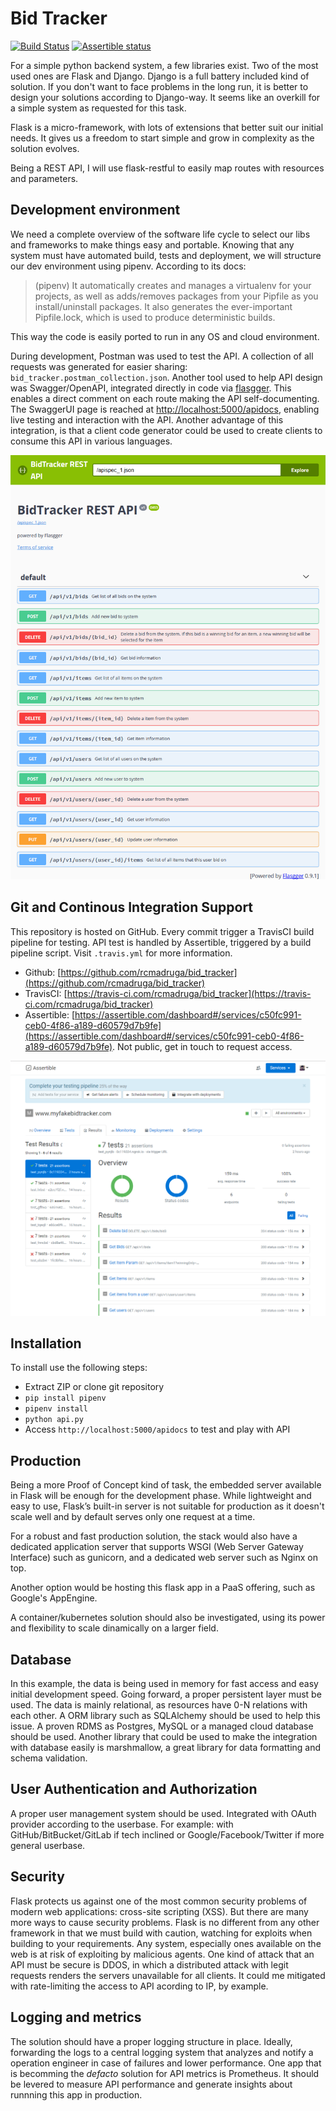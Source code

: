 
# Bid Tracker

[![Build Status](https://travis-ci.com/rcmadruga/bid_tracker.svg?branch=master)](https://travis-ci.com/rcmadruga/bid_tracker)
[![Assertible status](https://assertible.com/apis/c50fc991-ceb0-4f86-a189-d60579d7b9fe/status)](https://assertible.com/dashboard#/services/c50fc991-ceb0-4f86-a189-d60579d7b9fe/results)

For a simple python backend system, a few libraries exist. Two of the most used ones are Flask and Django.
Django is a full battery included kind of solution. If you don't want to face problems in the long run, it is better to design your solutions
according to Django-way. It seems like an overkill for a simple system as requested for this task.

Flask is a micro-framework, with lots of extensions that better suit our initial needs. It gives us a freedom to start simple and grow in complexity as the solution evolves.

Being a REST API, I will use flask-restful to easily map routes with resources and parameters.

## Development environment

We need a complete overview of the software life cycle to select our libs and frameworks to make things easy and portable. Knowing that any system must have automated build, tests and deployment, we will structure our dev environment using pipenv. According to its docs:

> (pipenv) It automatically creates and manages a virtualenv for your projects, as well as adds/removes packages from your Pipfile as you install/uninstall packages. It also generates the ever-important Pipfile.lock, which is used to produce deterministic builds.

This way the code is easily ported to run in any OS and cloud environment.

During development, Postman was used to test the API. A collection of all requests was generated for easier sharing: `bid_tracker.postman_collection.json`. Another tool used to help API design was Swagger/OpenAPI, integrated directly in code via [flasgger](http://flasgger.pythonanywhere.com). This enables a direct comment on each route making the API self-documenting. The SwaggerUI page is reached at [http://localhost:5000/apidocs](http://localhost:5000/apidocs), enabling live testing and interaction with the API. Another advantage of this integration, is that a client code generator could be used to create clients to consume this API in various languages.

![SwaggerUI](/docs/swagger.png?raw=true "SwaggerUI")

## Git and Continous Integration Support

This repository is hosted on GitHub. Every commit trigger a TravisCI build pipeline for testing. API test is handled by Assertible, triggered by a build pipeline script. Visit `.travis.yml` for more information.

- Github: [https://github.com/rcmadruga/bid_tracker](https://github.com/rcmadruga/bid_tracker)
- TravisCI: [https://travis-ci.com/rcmadruga/bid_tracker](https://travis-ci.com/rcmadruga/bid_tracker)
- Assertible: [https://assertible.com/dashboard#/services/c50fc991-ceb0-4f86-a189-d60579d7b9fe](https://assertible.com/dashboard#/services/c50fc991-ceb0-4f86-a189-d60579d7b9fe). Not public, get in touch to request access.

![Assertible](/docs/Assertible.png?raw=true "Assertible")

## Installation

To install use the following steps:

- Extract ZIP or clone git repository
- `pip install pipenv`
- `pipenv install`
- `python api.py`
- Access `http://localhost:5000/apidocs` to test and play with API

## Production

Being a more Proof of Concept kind of task, the embedded server available in Flask will be enough for the development phase. While lightweight and easy to use, Flask’s built-in server is not suitable for production as it doesn't scale well and by default serves only one request at a time.

For a robust and fast production solution, the stack would also have a dedicated application server that supports WSGI (Web Server Gateway Interface) such as gunicorn, and a dedicated web server such as Nginx on top.

Another option would be hosting this flask app in a PaaS offering, such as Google's AppEngine.

A container/kubernetes solution should also be investigated, using its power and flexibility to scale dinamically on a larger field.

## Database

In this example, the data is being used in memory for fast access and easy initial development speed. Going forward, a proper persistent layer must be used. The data is mainly relational, as resources have 0-N relations with each other. A ORM library such as SQLAlchemy should be used to help this issue. A proven RDMS as Postgres, MySQL or a managed cloud database should be used. Another library that could be used to make the integration with database easily is marshmallow, a great library for data formatting and schema validation.

## User Authentication and Authorization

A proper user management system should be used. Integrated with OAuth provider according to the userbase. For example: with GitHub/BitBucket/GitLab if tech inclined or Google/Facebook/Twitter if more general userbase.

## Security

Flask protects us against one of the most common security problems of modern web applications: cross-site scripting (XSS). But there are many more ways to cause security problems.
Flask is no different from any other framework in that we must build with caution, watching for exploits when building to your requirements. Any system, especially ones available on the web is at risk of exploiting by malicious agents. One kind of attack that an API must be secure is DDOS, in which a distributed attack with legit requests renders the servers unavailable for all clients. It could me mitigated with rate-limiting the access to API acording to IP, by example.

## Logging and metrics

The solution should have a proper logging structure in place. Ideally, forwarding the logs to a central logging system that analyzes and notify a operation engineer in case of failures and lower performance. One app that is becomming the _defacto_ solution for API metrics is Prometheus. It should be levered to measure API performance and generate insights about runnning this app in production.
